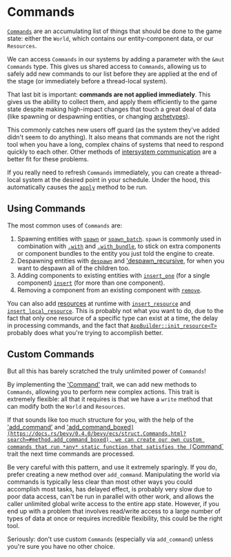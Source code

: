 # Commands

[`Commands`](https://docs.rs/bevy/0.4.0/bevy/ecs/struct.Commands.html) are an accumulating list of things that should be done to the game state: either the `World`, which contains our entity-component data, or our `Resources`.

We can access `Commands` in our systems by adding a parameter with the `&mut Commands` type.
This gives us shared access to `Commands`, allowing us to safely add new commands to our list before they are applied at the end of the stage (or immediately before a thread-local system).

That last bit is important: **commands are not applied immediately**.
This gives us the ability to collect them, and apply them efficiently to the game state despite making high-impact changes that touch a great deal of data (like spawning or despawning entities, or changing [archetypes](../internals/archetypes.md)).

This commonly catches new users off guard (as the system they've added didn't seem to do anything). 
It also means that commands are not the right tool when you have a long, complex chains of systems that need to respond quickly to each other.
Other methods of [intersystem communication](./communication/_index.md) are a better fit for these problems.

If you really need to refresh `Commands` immediately, you can create a thread-local system at the desired point in your schedule. Under the hood, this automatically causes the [`apply`](https://docs.rs/bevy/0.4.0/bevy/ecs/struct.Commands.html#method.apply) method to be run.

## Using Commands

The most common uses of `Commands` are:
1. Spawning entities with [`spawn`](https://docs.rs/bevy/0.4.0/bevy/ecs/struct.Commands.html#method.spawn) or [`spawn_batch`](https://docs.rs/bevy/0.4.0/bevy/ecs/struct.Commands.html#method.spawn_batch). `spawn` is commonly used in combination with [`.with`](https://docs.rs/bevy/0.4.0/bevy/ecs/struct.Commands.html#method.with) and [`.with_bundle`](https://docs.rs/bevy/0.4.0/bevy/ecs/struct.Commands.html#method.with_bundle), to stick on extra components or component bundles to the entity you just told the engine to create.
2. Despawning entities with [`despawn`](https://docs.rs/bevy/0.4.0/bevy/ecs/struct.Commands.html#method.despawn) and ['despawn_recursive](https://docs.rs/bevy/0.4.0/bevy/transform/hierarchy/trait.DespawnRecursiveExt.html#tymethod.despawn_recursive), for when you want to despawn all of the children too.
3. Adding components to existing entities with [`insert_one`](https://docs.rs/bevy/0.4.0/bevy/ecs/struct.Commands.html#method.insert) (for a single component) [`insert`](https://docs.rs/bevy/0.4.0/bevy/ecs/struct.Commands.html#method.insert) (for more than one component).
4. Removing a component from an existing component with [`remove`](https://docs.rs/bevy/0.4.0/bevy/ecs/struct.Commands.html#method.remove).

You can also add [resources](resources.md) at runtime with [`insert_resource`](https://docs.rs/bevy/0.4.0/bevy/ecs/struct.Commands.html#method.insert_resource) and [`insert_local_resource`](https://docs.rs/bevy/0.4.0/bevy/ecs/struct.Commands.html#method.insert_local_resource).
This is probably not what you want to do, due to the fact that only one resource of a specific type can exist at a time, the delay in processing commands, and the fact that [`AppBuilder::init_resource<T>`](https://docs.rs/bevy/0.4.0/bevy/app/struct.AppBuilder.html#method.init_resource) probably does what you're trying to accomplish better.

## Custom Commands

But all this has barely scratched the truly unlimited power of `Commands`!

By implementing the ['Command'](https://docs.rs/bevy/0.4.0/bevy/ecs/trait.Command.html) trait, we can add new methods to `Commands`, allowing you to perform new complex actions. This trait is extremely flexible: all that it requires is that we have a `write` method that can modify both the `World` and `Resources`.

If that sounds like too much structure for you, with the help of the ['add_command'](https://docs.rs/bevy/0.4.0/bevy/ecs/struct.Commands.html?search=#method.add_command) and ['add_command_boxed`](https://docs.rs/bevy/0.4.0/bevy/ecs/struct.Commands.html?search=#method.add_command_boxed), we can create our own custom commands that run *any* static function that satisfies the [`Command`](https://docs.rs/bevy/0.4.0/bevy/ecs/trait.Command.html) trait the next time commands are processed.

Be very careful with this pattern, and use it extremely sparingly. If you do, prefer creating a new method over `add_command`. Manipulating the world via commands is typically less clear than most other ways you could accomplish most tasks, has delayed effect, is probably very slow due to poor data access, can't be run in parallel with other work, and allows the caller unlimited global write access to the entire app state. 
However, if you end up with a problem that involves read/write access to a large number of types of data at once or requires incredible flexibility, this could be the right tool.

Seriously: don't use custom `Commands` (especially via `add_command`) unless you're sure you have no other choice.